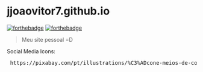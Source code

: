 # jjoaovitor7.github.io

[![forthebadge](https://forthebadge.com/images/badges/uses-html.svg)](https://forthebadge.com)
[![forthebadge](https://forthebadge.com/images/badges/uses-css.svg)](https://forthebadge.com)

> Meu site pessoal =D

Social Media Icons: 
<pre> https://pixabay.com/pt/illustrations/%C3%ADcone-meios-de-comunica%C3%A7%C3%A3o-sociais-2083456/ </pre>
